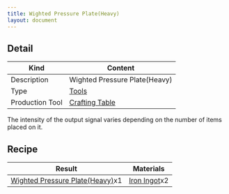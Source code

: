 ```yaml
---
title: Wighted Pressure Plate(Heavy)
layout: document
---
```

## Detail

|Kind|Content|
|---|---|
|Description|Wighted Pressure Plate(Heavy)|
|Type|[Tools](Tools)|
|Production Tool|[Crafting Table](Crafting_Table)|

The intensity of the output signal varies depending on the number of items placed on it.

## Recipe

|Result|Materials|
|---|---|
|[Wighted Pressure Plate(Heavy)](Wighted_Pressure_Plate(Heavy))x1|[Iron Ingot](Iron_Ingot)x2|
